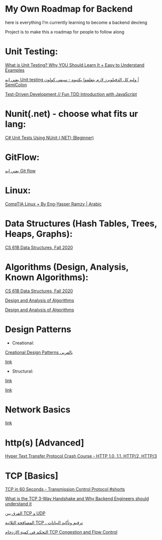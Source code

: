 # My Own Roadmap for Backend

here is everything I’m currently learning to become a backend dev/eng

Project is to make this a roadmap for people to follow along 

# Unit Testing: 
[What is Unit Testing? Why YOU Should Learn It + Easy to Understand Examples
](https://youtu.be/3kzHmaeozDI)

[يعني ايه Unit testing وليه كل الدفيلوبرز لازم يتعلموا يكتبوه - سيمي كولون | SemiColon
](https://youtu.be/B9rLLcVQfpI)

[Test-Driven Development // Fun TDD Introduction with JavaScript
](https://youtu.be/Jv2uxzhPFl4)

# Nunit(.net) - choose what fits ur lang:

[C# Unit Tests Using NUnit (.NET) (Beginner)
](https://youtu.be/uvqAGchg8bc) 

# GitFlow:

[يعني ايه Git flow
](https://youtu.be/7OTrHx56GfE)

# Linux: 

[CompTIA Linux + By Eng-Yasser Ramzy | Arabic
](https://www.youtube.com/playlist?list=PLCIJjtzQPZJ8KxEi278nugeO6R_9-Cn5o)

# Data Structures (Hash Tables, Trees, Heaps, Graphs):

[CS 61B Data Structures, Fall 2020](http://fa20.datastructur.es/)

# Algorithms (Design, Analysis, Known Algorithms):

[CS 61B Data Structures, Fall 2020](http://fa20.datastructur.es/)

[Design and Analysis of Algorithms
](https://www.youtube.com/playlist?list=PLr7b601VVxDJosOo8vapZWRY2TIrN3omJ)

[Design and Analysis of Algorithms](https://www.youtube.com/playlist?list=PLYT7YDstBQmHr7eumHSrdo1aTMpqrpPDa)

# Design Patterns

- Creational: 

[Creational Design Patterns بالعربى](https://www.youtube.com/playlist?list=PLnqAlQ9hFYdewk9UKGBcHLulZNUBpNSKJ)

[link](https://www.youtube.com/playlist?List=pln05u4nmkcb-1bsfb3l-09hkcsgnzhrv7)

- Structural:
 
[link](https://www.youtube.com/playlist?List=plnqalq9hfydcw3viz_oxral_fnkg2dssm)

[link](https://www.youtube.com/playlist?List=pln05u4nmkcb_qzkvealucityjifgkyfkg)

# Network Basics
[link](https://www.youtube.com/playlist?list=pljejn3kziq45ztd6mjwiltugybvczgbao)

# http(s) [Advanced]
[Hyper Text Transfer Protocol Crash Course - HTTP 1.0, 1.1, HTTP/2, HTTP/3](https://youtu.be/0OrmKCB0UrQ)

# TCP [Basics]
[TCP in 60 Seconds - Transmission Control Protocol #shorts](https://youtu.be/n-paFbO1hXE)

[What is the TCP 3-Way Handshake and Why Backend Engineers should understand it](https://youtu.be/bW_BILl7n0Y)

[الفرق بين TCP و UDP](https://youtu.be/6PBFPOHB9C4)

[المصافحة الثلاثية TCP ، ترقيم وتأكيد البيانات](https://youtu.be/c6DbrBSog74)

[التحكم في كمية الازدحام TCP Congestion and Flow Control](https://youtu.be/M_bN1ecKQmQ)


